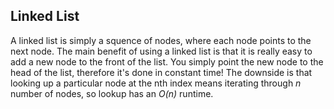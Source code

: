## Linked List

A linked list is simply a squence of nodes, where each node points to the next node. The main benefit of using a linked list is that it is really easy to add a new node to the front of the list. You simply point the new node to the head of the list, therefore it's done in constant time! The downside is that looking up a particular node at the nth index means iterating through _n_ number of nodes, so lookup has an _O(n)_ runtime.


